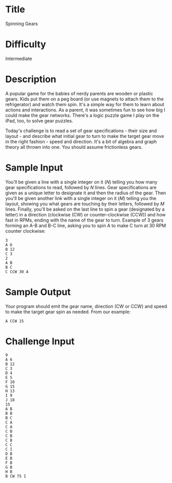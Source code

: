 # Title

Spinning Gears

# Difficulty

Intermediate

# Description

A popular game for the babies of nerdy parents are wooden or plastic gears. Kids put them on a peg board (or use magnets to attach them to the refrigerator) and watch them spin. It's a simple way for them to learn about actions and interactions. As a parent, it was sometimes fun to see how big I could make the gear networks. There's a logic puzzle game I play on the iPad, too, to solve gear puzzles. 

Today's challenge is to read a set of gear specifications - their size and layout - and describe what initial gear to turn to make the target gear move in the right fashion - speed and direction. It's a bit of algebra and graph theory all thrown into one. You should assume frictionless gears. 

# Sample Input

You'll be given a line with a single integer on it (*N*) telling you how many gear specifications to read, followed by *N* lines. Gear specifications are given as a unique letter to designate it and then the radius of the gear. Then you'll be  given another link with a single integer on it (*M*) telling you the layout, showing you what gears are touching by their letters, followed by *M* lines. Finally, you'll be asked on the last line to spin a gear (designated by a letter) in a direction (clockwise (CW) or counter-clockwise (CCW)) and how fast in RPMs, ending with the name of the gear to turn. Example of 3 gears forming an A-B and B-C line, asking you to spin A to make C turn at 30 RPM counter clockwise:

    3 
    A 6
    B 12
    C 3
    2
    A B
    B C
    C CCW 30 A

# Sample Output

Your program should emit the gear name, direction (CW or CCW) and speed to make the target gear spin as needed. From our example:

    A CCW 15

# Challenge Input

    9
    A 6
    B 12
    C 3
    D 4
    E 5
    F 10
    G 15
    H 13
    I 9
    J 18
    15
    A B
    B B
    B C
    C A
    C A
    C B
    C B
    C B
    C C
    C I
    D B
    E B
    F B
    G B
    H B
    B CW 75 I
